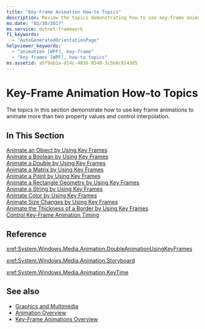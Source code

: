 ```yaml
---
title: "Key-Frame Animation How-to Topics"
description: Review the topics demonstrating how to use key-frame animations to animate more than two property values and control interpolation.
ms.date: "03/30/2017"
ms.service: dotnet-framework
f1_keywords: 
  - "AutoGeneratedOrientationPage"
helpviewer_keywords: 
  - "animation [WPF], key-frame"
  - "key frames [WPF], how-to topics"
ms.assetid: a5f9ab1a-d14c-4816-8540-3c5b8c8143d5
---
```

# Key-Frame Animation How-to Topics

The topics in this section demonstrate how to use key frame animations to animate more than two property values and control interpolation.  
  
## In This Section  

 [Animate an Object by Using Key Frames](how-to-animate-an-object-by-using-key-frames.md)  
 [Animate a Boolean by Using Key Frames](how-to-animate-a-boolean-by-using-key-frames.md)  
 [Animate a Double by Using Key Frames](how-to-animate-a-double-by-using-key-frames.md)  
 [Animate a Matrix by Using Key Frames](how-to-animate-a-matrix-by-using-key-frames.md)  
 [Animate a Point by Using Key Frames](how-to-animate-a-point-by-using-key-frames.md)  
 [Animate a Rectangle Geometry by Using Key Frames](how-to-animate-a-rectangle-geometry-by-using-key-frames.md)  
 [Animate a String by Using Key Frames](how-to-animate-a-string-by-using-key-frames.md)  
 [Animate Color by Using Key Frames](how-to-animate-color-by-using-key-frames.md)  
 [Animate Size Changes by Using Key Frames](how-to-animate-size-changes-by-using-key-frames.md)  
 [Animate the Thickness of a Border by Using Key Frames](how-to-animate-the-thickness-of-a-border-by-using-key-frames.md)  
 [Control Key-Frame Animation Timing](how-to-control-key-frame-animation-timing.md)  
  
## Reference  

 <xref:System.Windows.Media.Animation.DoubleAnimationUsingKeyFrames>  
  
 <xref:System.Windows.Media.Animation.Storyboard>  
  
 <xref:System.Windows.Media.Animation.KeyTime>  
  
## See also

- [Graphics and Multimedia](index.md)
- [Animation Overview](animation-overview.md)
- [Key-Frame Animations Overview](key-frame-animations-overview.md)

